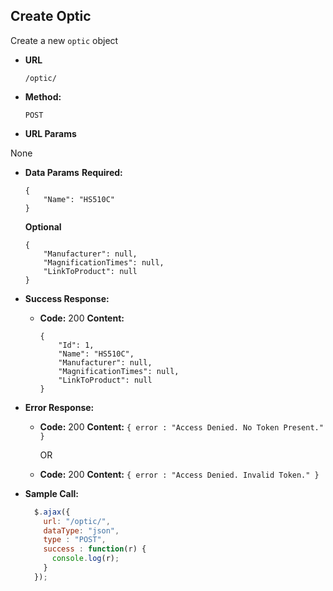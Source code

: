 **Create Optic**
----
Create a new `optic` object

* **URL**

  `/optic/`

* **Method:**

  `POST`

*  **URL Params**

  None

* **Data Params**
  **Required:**
  ```
  {
      "Name": "HS510C"
  }
  ```
  **Optional**
  ```
  {
      "Manufacturer": null,
      "MagnificationTimes": null,
      "LinkToProduct": null
  }
  ```

* **Success Response:**

  * **Code:** 200
    **Content:**
    ```
    {
	    "Id": 1,
	    "Name": "HS510C",
	    "Manufacturer": null,
	    "MagnificationTimes": null,
	    "LinkToProduct": null
    }
    ```

* **Error Response:**

  * **Code:** 200
    **Content:** `{ error : "Access Denied. No Token Present." }`

    OR

   * **Code:** 200
      **Content:** `{ error : "Access Denied. Invalid Token." }`

* **Sample Call:**

  ```javascript
    $.ajax({
      url: "/optic/",
      dataType: "json",
      type : "POST",
      success : function(r) {
        console.log(r);
      }
    });
  ```
